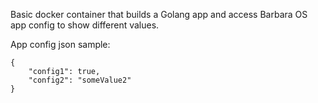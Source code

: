 Basic docker container that builds a Golang app and access Barbara OS app config to show different values.

App config json sample:

```
{
    "config1": true,
    "config2": "someValue2"
}
```